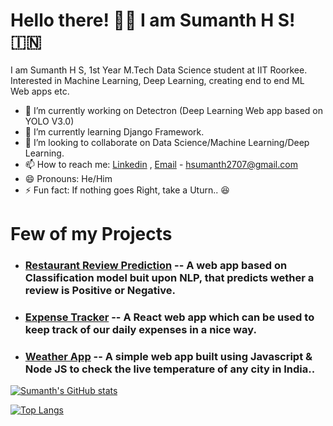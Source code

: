 # Hello there! 👋🏻 I am Sumanth H S! 🇮🇳

I am Sumanth H S, 1st Year M.Tech Data Science student at IIT Roorkee. Interested in Machine Learning, Deep Learning, creating end to end ML Web apps etc.

- 🔭 I’m currently working on Detectron (Deep Learning Web app based on YOLO V3.0)
- 🌱 I’m currently learning Django Framework.
- 👯 I’m looking to collaborate on Data Science/Machine Learning/Deep Learning.
- 📫 How to reach me: [Linkedin](https://www.linkedin.com/in/sumanthhs27/) , [Email](www.gmail.com) - hsumanth2707@gmail.com
- 😄 Pronouns: He/Him
- ⚡ Fun fact: If nothing goes Right, take a Uturn.. 😆 

# Few of my Projects

- ### [**Restaurant Review Prediction**](https://sumanth-review-prediction.herokuapp.com/) -- A web app based on Classification model buit upon NLP, that predicts wether a review is Positive or Negative.
- ### [**Expense Tracker**](https://react-expense-tracker-b4948.web.app/) -- A React web app which can be used to keep track of our daily expenses in a nice way.
- ### [**Weather App**](http://wraithking.herokuapp.com/) -- A simple web app built using Javascript & Node JS to check the live temperature of any city in India..

[![Sumanth's GitHub stats](https://github-readme-stats.vercel.app/api?username=Sumanthhs27&show_icons=true&theme=radical)](https://github.com/Sumanthhs27/github-readme-stats)

[![Top Langs](https://github-readme-stats.vercel.app/api/top-langs/?username=Sumanthhs27&layout=compact)](https://github.com/Sumanthhs27/github-readme-stats)
<!--
**Sumanthhs27/Sumanthhs27** is a ✨ _special_ ✨ repository because its `README.md` (this file) appears on your GitHub profile.

Here are some ideas to get you started:


-->
